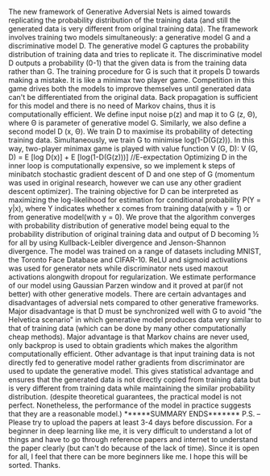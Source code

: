 The new framework of Generative Adversial Nets is aimed towards
replicating the probability distribution of the training data (and still
the generated data is very different from original training data). The
framework involves training two models simultaneously: a generative
model G and a discriminative model D. The generative model G captures
the probability distribution of training data and tries to replicate it.
The discriminative model D outputs a probability (0-1) that the given
data is from the training data rather than G. The training procedure for
G is such that it propels D towards making a mistake. It is like a
minimax two player game. Competition in this game drives both the models
to improve themselves until generated data can't be differentiated from
the original data. Back propagation is sufficient for this model and
there is no need of Markov chains, thus it is computationally efficient.
We define input noise p(z) and map it to G (z, Θ), where Θ is parameter
of generative model G. Similarly, we also define a second model D (x,
Θ). We train D to maximise its probability of detecting training data.
Simultaneously, we train G to minimise log(1-D(G(z))). In this way,
two-player minimax game is played with value function V (G, D): V (G, D)
= E [log D(x)] + E [log(1-D(G(z)))] //E-expectation Optimizing D in the
inner loop is computationally expensive, so we implement k steps of
minibatch stochastic gradient descent of D and one step of G (momentum
was used in original research, however we can use any other gradient
descent optimizer). The training objective for D can be interpreted as
maximizing the log-likelihood for estimation for conditional probability
P(Y = y|x), where Y indicates whether x comes from training data(with y
= 1) or from generative model(with y = 0). We prove that the algorithm
converges with probability distribution of generative model being equal
to the probability distribution of original training data and output of
D becoming ½ for all by using Kullback-Leibler divergence and
Jenson-Shannon divergence. The model was trained on a range of datasets
including MNIST, the Toronto Face Database and CIFAR-10. ReLU and
sigmoid activations was used for generator nets while discriminator nets
used maxout activations alongwith dropout for regularization. We
estimate performance of our model using Gaussian Parzen window and it
proved at par(if not better) with other generative models. There are
certain advantages and disadvantages of adversial nets compared to other
generative frameworks. Major disadvantage is that D must be synchronized
well with G to avoid "the Helvetica scenario" in which generative model
produces data very similar to that of training data (which can be done
by many other computationally cheap methods). Major advantage is that
Markov chains are never used, only backprop is used to obtain gradients
which makes the algorithm computationally efficient. Other advantage is
that input training data is not directly fed to generative model rather
gradients from discriminator are used to update the generative model.
This gives statistical advantage and ensures that the generated data is
not directly copied from training data but is very different from
training data while maintaining the similar probability distribution.
(despite theoretical guarantees, the practical model is not perfect.
Nonetheless, the performance of the model in practice suggests that they
are a reasonable model.) \*\*\*\*\*\*SUMMARY ENDS\*\*\*\*\*\*\* P.S. –
Please try to upload the papers at least 3-4 days before discussion. For
a beginner in deep learning like me, it is very difficult to understand
a lot of things and have to go through reference papers and internet to
understand the paper clearly (but can't do because of the lack of time).
Since it is open for all, I feel that there can be more beginners like
me. I hope this will be sorted. Thanks.
